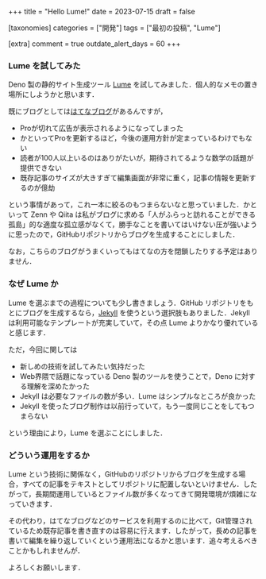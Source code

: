 +++
title = "Hello Lume!"
date = 2023-07-15
draft = false

[taxonomies]
categories = ["開発"]
tags = ["最初の投稿", "Lume"]

[extra]
comment = true
outdate_alert_days = 60
+++

### Lume を試してみた

Deno 製の静的サイト生成ツール [Lume](https://lume.land/) を試してみました．個人的なメモの置き場所にしようかと思います．

既にブログとしては[はてなブログ](https://seasawher.hatenablog.com/)があるんですが，

* Proが切れて広告が表示されるようになってしまった
* かといってProを更新するほど，今後の運用方針が定まっているわけでもない
* 読者が100人以上いるのはありがたいが，期待されてるような数学の話題が提供できない
* 既存記事のサイズが大きすぎて編集画面が非常に重く，記事の情報を更新するのが億劫

という事情があって，これ一本に絞るのもつまらないなと思っていました．かといって Zenn や Qiita は私がブログに求める「人がふらっと訪れることができる孤島」的な適度な孤立感がなくて，勝手なことを書いてはいけない圧が強いように思ったので，GitHubリポジトリからブログを生成することにしました．

なお，こちらのブログがうまくいってもはてなの方を閉鎖したりする予定はありません．

### なぜ Lume か

Lume を選ぶまでの過程についても少し書きましょう．GitHub リポジトリをもとにブログを生成するなら，[Jekyll](http://jekyllrb-ja.github.io/) を使うという選択肢もありました．Jekyll は利用可能なテンプレートが充実していて，その点 Lume よりかなり優れていると感じます．

ただ，今回に関しては

* 新しめの技術を試してみたい気持だった
* Web界隈で話題になっている Deno 製のツールを使うことで，Deno に対する理解を深めたかった
* Jekyll は必要なファイルの数が多い．Lume はシンプルなところが良かった
* Jekyll を使ったブログ制作は以前行っていて，もう一度同じことをしてもつまらない

という理由により，Lume を選ぶことにしました．

### どういう運用をするか

Lume という技術に関係なく，GitHubのリポジトリからブログを生成する場合，すべての記事をテキストとしてリポジトリに配置しないといけません．したがって，長期間運用しているとファイル数が多くなってきて開発環境が煩雑になっていきます．

その代わり，はてなブログなどのサービスを利用するのに比べて，Git管理されているため既存記事を書き直すのは容易に行えます．したがって，長めの記事を書いて編集を繰り返していくという運用法になるかと思います．追々考えるべきことかもしれませんが．

よろしくお願いします．
